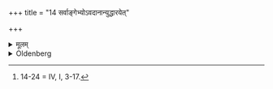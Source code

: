 +++
title = "14 सर्वाङ्गेभ्योऽवदानान्युद्धारयेत्"

+++

<details><summary>मूलम्</summary>

सर्वाङ्गेभ्योऽवदानान्युद्धारयेत् १४
</details>

<details><summary>Oldenberg</summary>

14 [^fn_1034]. The Avadānas (or portions which have to be cut off) he should have taken from all its limbs.

[^fn_1034]: 14-24 = IV, I, 3-17.
</details>
